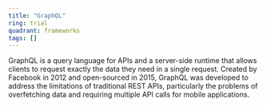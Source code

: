 ```yaml
---
title: "GraphQL"
ring: trial
quadrant: frameworks
tags: []
---
```


GraphQL is a query language for APIs and a server-side runtime that allows clients to request exactly the data they need in a single request. Created by Facebook in 2012 and open-sourced in 2015, GraphQL was developed to address the limitations of traditional REST APIs, particularly the problems of overfetching data and requiring multiple API calls for mobile applications. 
